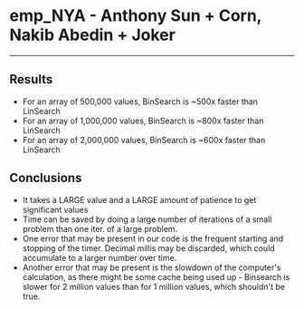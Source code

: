 # emp_NYA - Anthony Sun + Corn, Nakib Abedin + Joker
---
## Results
- For an array of 500,000 values, BinSearch is ~500x faster than LinSearch
- For an array of 1,000,000 values, BinSearch is ~800x faster than LinSearch
- For an array of 2,000,000 values, BinSearch is ~600x faster than LinSearch

## Conclusions
- It takes a LARGE value and a LARGE amount of patience to get significant values
- Time can be saved by doing a large number of iterations of a small problem than one iter. of a large problem.
- One error that may be present in our code is the frequent starting and stopping of the timer. Decimal millis may be discarded, which could accumulate to a larger number over time.
- Another error that may be present is the slowdown of the computer's calculation, as there might be some cache being used up - Binsearch is slower for 2 million values than for 1 million values, which shouldn't be true.